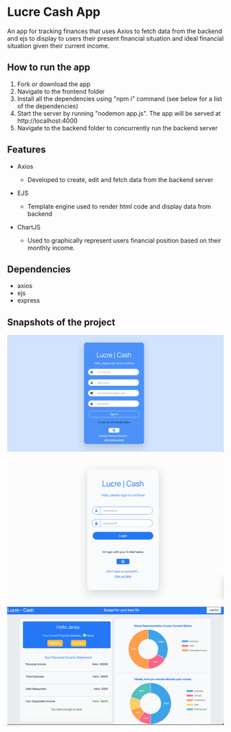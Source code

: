 # Lucre Cash App 
An app for tracking finances that uses Axios to fetch data from the backend and ejs to display to users their present financial situation and ideal financial situation given their current income.

## How to run the app
1. Fork or download the app 
2. Navigate to the frontend folder
3. Install all the dependencies using "npm i" command (see below for a list of the dependencies)
4. Start the server by running "nodemon app.js". The app will be served at http://localhost:4000
5. Navigate to the backend folder to concurrently run the backend server

## Features
- Axios
    - Developed to create, edit and fetch data from the backend server

- EJS
    - Template engine used to render html code and display data from backend

- ChartJS
    - Used to graphically represent users financial position based on their monthly income. 


## Dependencies
- axios
- ejs
- express

## Snapshots of the project
![alt text](https://github.com/adara-code/lucreCash_Frontend_ServerSide/blob/main/screenshots/screenshot2.png)



![alt text](https://github.com/adara-code/lucreCash_Frontend_ServerSide/blob/main/screenshots/screenshot1.png)



![alt text](https://github.com/adara-code/lucreCash_Frontend_ServerSide/blob/main/screenshots/screenshot3.png)
